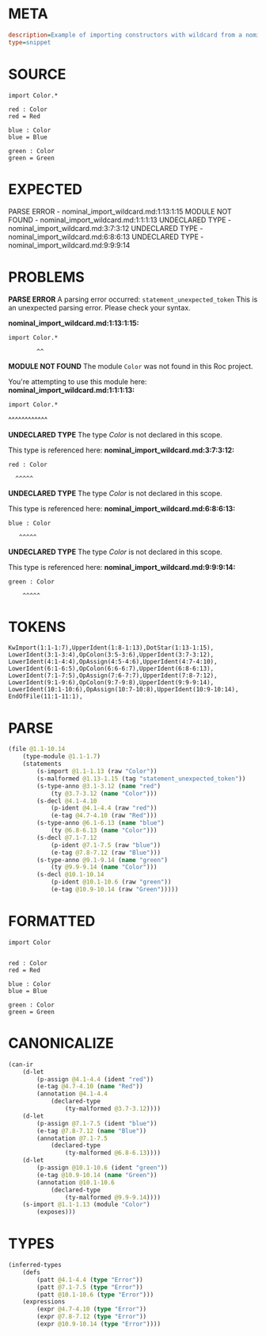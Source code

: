 # META
~~~ini
description=Example of importing constructors with wildcard from a nominal tag union
type=snippet
~~~
# SOURCE
~~~roc
import Color.*

red : Color
red = Red

blue : Color
blue = Blue

green : Color
green = Green
~~~
# EXPECTED
PARSE ERROR - nominal_import_wildcard.md:1:13:1:15
MODULE NOT FOUND - nominal_import_wildcard.md:1:1:1:13
UNDECLARED TYPE - nominal_import_wildcard.md:3:7:3:12
UNDECLARED TYPE - nominal_import_wildcard.md:6:8:6:13
UNDECLARED TYPE - nominal_import_wildcard.md:9:9:9:14
# PROBLEMS
**PARSE ERROR**
A parsing error occurred: `statement_unexpected_token`
This is an unexpected parsing error. Please check your syntax.

**nominal_import_wildcard.md:1:13:1:15:**
```roc
import Color.*
```
            ^^


**MODULE NOT FOUND**
The module `Color` was not found in this Roc project.

You're attempting to use this module here:
**nominal_import_wildcard.md:1:1:1:13:**
```roc
import Color.*
```
^^^^^^^^^^^^


**UNDECLARED TYPE**
The type _Color_ is not declared in this scope.

This type is referenced here:
**nominal_import_wildcard.md:3:7:3:12:**
```roc
red : Color
```
      ^^^^^


**UNDECLARED TYPE**
The type _Color_ is not declared in this scope.

This type is referenced here:
**nominal_import_wildcard.md:6:8:6:13:**
```roc
blue : Color
```
       ^^^^^


**UNDECLARED TYPE**
The type _Color_ is not declared in this scope.

This type is referenced here:
**nominal_import_wildcard.md:9:9:9:14:**
```roc
green : Color
```
        ^^^^^


# TOKENS
~~~zig
KwImport(1:1-1:7),UpperIdent(1:8-1:13),DotStar(1:13-1:15),
LowerIdent(3:1-3:4),OpColon(3:5-3:6),UpperIdent(3:7-3:12),
LowerIdent(4:1-4:4),OpAssign(4:5-4:6),UpperIdent(4:7-4:10),
LowerIdent(6:1-6:5),OpColon(6:6-6:7),UpperIdent(6:8-6:13),
LowerIdent(7:1-7:5),OpAssign(7:6-7:7),UpperIdent(7:8-7:12),
LowerIdent(9:1-9:6),OpColon(9:7-9:8),UpperIdent(9:9-9:14),
LowerIdent(10:1-10:6),OpAssign(10:7-10:8),UpperIdent(10:9-10:14),
EndOfFile(11:1-11:1),
~~~
# PARSE
~~~clojure
(file @1.1-10.14
	(type-module @1.1-1.7)
	(statements
		(s-import @1.1-1.13 (raw "Color"))
		(s-malformed @1.13-1.15 (tag "statement_unexpected_token"))
		(s-type-anno @3.1-3.12 (name "red")
			(ty @3.7-3.12 (name "Color")))
		(s-decl @4.1-4.10
			(p-ident @4.1-4.4 (raw "red"))
			(e-tag @4.7-4.10 (raw "Red")))
		(s-type-anno @6.1-6.13 (name "blue")
			(ty @6.8-6.13 (name "Color")))
		(s-decl @7.1-7.12
			(p-ident @7.1-7.5 (raw "blue"))
			(e-tag @7.8-7.12 (raw "Blue")))
		(s-type-anno @9.1-9.14 (name "green")
			(ty @9.9-9.14 (name "Color")))
		(s-decl @10.1-10.14
			(p-ident @10.1-10.6 (raw "green"))
			(e-tag @10.9-10.14 (raw "Green")))))
~~~
# FORMATTED
~~~roc
import Color


red : Color
red = Red

blue : Color
blue = Blue

green : Color
green = Green
~~~
# CANONICALIZE
~~~clojure
(can-ir
	(d-let
		(p-assign @4.1-4.4 (ident "red"))
		(e-tag @4.7-4.10 (name "Red"))
		(annotation @4.1-4.4
			(declared-type
				(ty-malformed @3.7-3.12))))
	(d-let
		(p-assign @7.1-7.5 (ident "blue"))
		(e-tag @7.8-7.12 (name "Blue"))
		(annotation @7.1-7.5
			(declared-type
				(ty-malformed @6.8-6.13))))
	(d-let
		(p-assign @10.1-10.6 (ident "green"))
		(e-tag @10.9-10.14 (name "Green"))
		(annotation @10.1-10.6
			(declared-type
				(ty-malformed @9.9-9.14))))
	(s-import @1.1-1.13 (module "Color")
		(exposes)))
~~~
# TYPES
~~~clojure
(inferred-types
	(defs
		(patt @4.1-4.4 (type "Error"))
		(patt @7.1-7.5 (type "Error"))
		(patt @10.1-10.6 (type "Error")))
	(expressions
		(expr @4.7-4.10 (type "Error"))
		(expr @7.8-7.12 (type "Error"))
		(expr @10.9-10.14 (type "Error"))))
~~~
